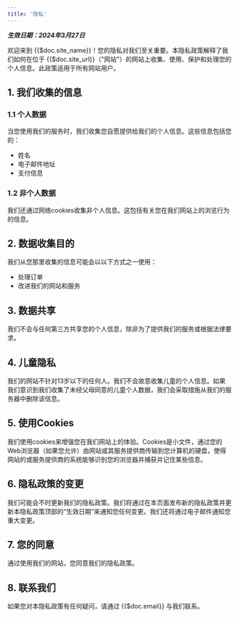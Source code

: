 ```yaml
---
title: '隐私'
---
```

***生效日期：2024年3月27日***

欢迎来到 {{$doc.site_name}}！您的隐私对我们至关重要。本隐私政策解释了我们如何在位于 {{$doc.site_url}}（"网站"）的网站上收集、使用、保护和处理您的个人信息。此政策适用于所有网站用户。

## 1. 我们收集的信息
### 1.1 个人数据
当您使用我们的服务时，我们收集您自愿提供给我们的个人信息。这些信息包括您的：

- 姓名
- 电子邮件地址
- 支付信息

### 1.2 非个人数据
我们还通过网络cookies收集非个人信息。这包括有关您在我们网站上的浏览行为的信息。

## 2. 数据收集目的
我们从您那里收集的信息可能会以以下方式之一使用：

- 处理订单
- 改进我们的网站和服务

## 3. 数据共享
我们不会与任何第三方共享您的个人信息，除非为了提供我们的服务或根据法律要求。

## 4. 儿童隐私
我们的网站不针对13岁以下的任何人。我们不会故意收集儿童的个人信息。如果我们意识到我们收集了未经父母同意的儿童个人数据，我们会采取措施从我们的服务器中删除该信息。

## 5. 使用Cookies
我们使用cookies来增强您在我们网站上的体验。Cookies是小文件，通过您的Web浏览器（如果您允许）由网站或其服务提供商传输到您计算机的硬盘，使得网站的或服务提供商的系统能够识别您的浏览器并捕获并记住某些信息。

## 6. 隐私政策的变更
我们可能会不时更新我们的隐私政策。我们将通过在本页面发布新的隐私政策并更新本隐私政策顶部的“生效日期”来通知您任何变更。我们还将通过电子邮件通知您重大变更。

## 7. 您的同意
通过使用我们的网站，您同意我们的隐私政策。

## 8. 联系我们
如果您对本隐私政策有任何疑问，请通过 {{$doc.email}} 与我们联系。
